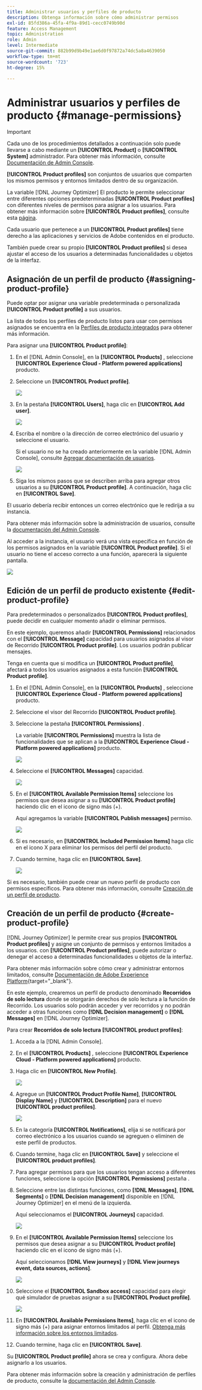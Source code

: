 ```yaml
---
title: Administrar usuarios y perfiles de producto
description: Obtenga información sobre cómo administrar permisos
exl-id: 85fd386a-45fa-4f9a-89d1-cecc0749b90d
feature: Access Management
topic: Administration
role: Admin
level: Intermediate
source-git-commit: 882b99d9b49e1ae6d0f97872a74dc5a8a4639050
workflow-type: tm+mt
source-wordcount: '723'
ht-degree: 15%

---
```


# Administrar usuarios y perfiles de producto {#manage-permissions}

>[!IMPORTANT]
>
> Cada uno de los procedimientos detallados a continuación solo puede llevarse a cabo mediante un **[!UICONTROL Product]** o **[!UICONTROL System]** administrador. Para obtener más información, consulte [Documentación de Admin Console](https://helpx.adobe.com/enterprise/admin-guide.html/enterprise/using/admin-roles.ug.html).

**[!UICONTROL Product profiles]** son conjuntos de usuarios que comparten los mismos permisos y entornos limitados dentro de su organización.

La variable [!DNL Journey Optimizer] El producto le permite seleccionar entre diferentes opciones predeterminadas **[!UICONTROL Product profiles]** con diferentes niveles de permisos para asignar a los usuarios. Para obtener más información sobre **[!UICONTROL Product profiles]**, consulte esta [página](ootb-product-profiles.md).

Cada usuario que pertenece a un **[!UICONTROL Product profiles]** tiene derecho a las aplicaciones y servicios de Adobe contenidos en el producto.

También puede crear su propio **[!UICONTROL Product profiles]** si desea ajustar el acceso de los usuarios a determinadas funcionalidades u objetos de la interfaz.

## Asignación de un perfil de producto {#assigning-product-profile}

Puede optar por asignar una variable predeterminada o personalizada **[!UICONTROL Product profile]** a sus usuarios.

La lista de todos los perfiles de producto listos para usar con permisos asignados se encuentra en la [Perfiles de producto integrados](ootb-product-profiles.md) para obtener más información.

Para asignar una **[!UICONTROL Product profile]**:

1. En el [!DNL Admin Console], en la **[!UICONTROL Products]** , seleccione **[!UICONTROL Experience Cloud - Platform powered applications]** producto.

1. Seleccione un **[!UICONTROL Product profile]**.

   ![](assets/do-not-localize/access_control_2.png)

1. En la pestaña **[!UICONTROL Users]**, haga clic en **[!UICONTROL Add user]**.

   ![](assets/do-not-localize/access_control_3.png)

1. Escriba el nombre o la dirección de correo electrónico del usuario y seleccione el usuario.

   Si el usuario no se ha creado anteriormente en la variable [!DNL Admin Console], consulte [Agregar documentación de usuarios](https://helpx.adobe.com/enterprise/admin-guide.html/enterprise/using/manage-users-individually.ug.html#add-users).

   ![](assets/do-not-localize/access_control_4.png)

1. Siga los mismos pasos que se describen arriba para agregar otros usuarios a su **[!UICONTROL Product profile]**. A continuación, haga clic en **[!UICONTROL Save]**.

El usuario debería recibir entonces un correo electrónico que le redirija a su instancia.

Para obtener más información sobre la administración de usuarios, consulte la [documentación del Admin Console](https://helpx.adobe.com/enterprise/admin-guide.html/enterprise/using/manage-users-individually.ug.html).

Al acceder a la instancia, el usuario verá una vista específica en función de los permisos asignados en la variable **[!UICONTROL Product profile]**. Si el usuario no tiene el acceso correcto a una función, aparecerá la siguiente pantalla.

![](assets/do-not-localize/access_control_1.png)

## Edición de un perfil de producto existente {#edit-product-profile}

Para predeterminados o personalizados **[!UICONTROL Product profiles]**, puede decidir en cualquier momento añadir o eliminar permisos.

En este ejemplo, queremos añadir **[!UICONTROL Permissions]** relacionados con el **[!UICONTROL Message]** capacidad para usuarios asignados al visor de Recorrido **[!UICONTROL Product profile]**. Los usuarios podrán publicar mensajes.

Tenga en cuenta que si modifica un **[!UICONTROL Product profile]**, afectará a todos los usuarios asignados a esta función **[!UICONTROL Product profile]**.

1. En el [!DNL Admin Console], en la **[!UICONTROL Products]** , seleccione **[!UICONTROL Experience Cloud - Platform powered applications]** producto.

1. Seleccione el visor del Recorrido **[!UICONTROL Product profile]**.

1. Seleccione la pestaña **[!UICONTROL Permissions]** .

   La variable **[!UICONTROL Permissions]** muestra la lista de funcionalidades que se aplican a la **[!UICONTROL Experience Cloud - Platform powered applications]** producto.

   ![](assets/do-not-localize/access_control_5.png)

1. Seleccione el **[!UICONTROL Messages]** capacidad.

   ![](assets/do-not-localize/access_control_6.png)

1. En el **[!UICONTROL Available Permission Items]** seleccione los permisos que desea asignar a su **[!UICONTROL Product profile]** haciendo clic en el icono de signo más (+).

   Aquí agregamos la variable **[!UICONTROL Publish messages]** permiso.

   ![](assets/do-not-localize/access_control_7.png)

1. Si es necesario, en **[!UICONTROL Included Permission Items]** haga clic en el icono X para eliminar los permisos del perfil del producto.

1. Cuando termine, haga clic en **[!UICONTROL Save]**.

   ![](assets/do-not-localize/access_control_8.png)

Si es necesario, también puede crear un nuevo perfil de producto con permisos específicos. Para obtener más información, consulte [Creación de un perfil de producto](#create-product-profile).

## Creación de un perfil de producto {#create-product-profile}

[!DNL Journey Optimizer] le permite crear sus propios **[!UICONTROL Product profiles]** y asigne un conjunto de permisos y entornos limitados a los usuarios. con **[!UICONTROL Product profiles]**, puede autorizar o denegar el acceso a determinadas funcionalidades u objetos de la interfaz.

Para obtener más información sobre cómo crear y administrar entornos limitados, consulte [Documentación de Adobe Experience Platform](https://experienceleague.adobe.com/docs/experience-platform/sandbox/ui/user-guide.html?lang=es){target=&quot;_blank&quot;}.

En este ejemplo, crearemos un perfil de producto denominado **Recorridos de solo lectura** donde se otorgarán derechos de solo lectura a la función de Recorrido. Los usuarios solo podrán acceder y ver recorridos y no podrán acceder a otras funciones como **[!DNL  Decision management]** o **[!DNL Messages]** en [!DNL Journey Optimizer].

Para crear **Recorridos de solo lectura** **[!UICONTROL product profiles]**:

1. Acceda a la [!DNL Admin Console].

1. En el **[!UICONTROL Products]** , seleccione **[!UICONTROL Experience Cloud - Platform powered applications]** producto.

1. Haga clic en **[!UICONTROL New Profile]**.

   ![](assets/do-not-localize/access_control_9.png)

1. Agregue un **[!UICONTROL Product Profile Name]**, **[!UICONTROL Display Name]** y **[!UICONTROL Description]** para el nuevo **[!UICONTROL product profiles]**.

   ![](assets/do-not-localize/access_control_10.png)

1. En la categoría **[!UICONTROL Notifications]**, elija si se notificará por correo electrónico a los usuarios cuando se agreguen o eliminen de este perfil de productos.

1. Cuando termine, haga clic en **[!UICONTROL Save]** y seleccione el **[!UICONTROL product profiles]**.

1. Para agregar permisos para que los usuarios tengan acceso a diferentes funciones, seleccione la opción **[!UICONTROL Permissions]** pestaña .

1. Seleccione entre las distintas funciones, como **[!DNL Messages]**, **[!DNL Segments]** o **[!DNL Decision management]** disponible en [!DNL Journey Optimizer] en el menú de la izquierda.

   Aquí seleccionamos el **[!UICONTROL Journeys]** capacidad.

   ![](assets/do-not-localize/access_control_11.png)

1. En el **[!UICONTROL Available Permission Items]** seleccione los permisos que desea asignar a su **[!UICONTROL Product profile]** haciendo clic en el icono de signo más (+).

   Aquí seleccionamos **[!DNL View journeys]** y **[!DNL View journeys event, data sources, actions]**.

   ![](assets/do-not-localize/access_control_12.png)

1. Seleccione el **[!UICONTROL Sandbox access]** capacidad para elegir qué simulador de pruebas asignar a su **[!UICONTROL Product profile]**.

   ![](assets/do-not-localize/access_control_13.png)

1. En **[!UICONTROL Available Permissions Items]**, haga clic en el icono de signo más (+) para asignar entornos limitados al perfil. [Obtenga más información sobre los entornos limitados](sandboxes.md).

1. Cuando termine, haga clic en **[!UICONTROL Save]**.

Su **[!UICONTROL Product profile]** ahora se crea y configura. Ahora debe asignarlo a los usuarios.

Para obtener más información sobre la creación y administración de perfiles de producto, consulte la [documentación del Admin Console](https://helpx.adobe.com/enterprise/admin-guide.html/enterprise/using/manage-product-profiles.ug.html).
